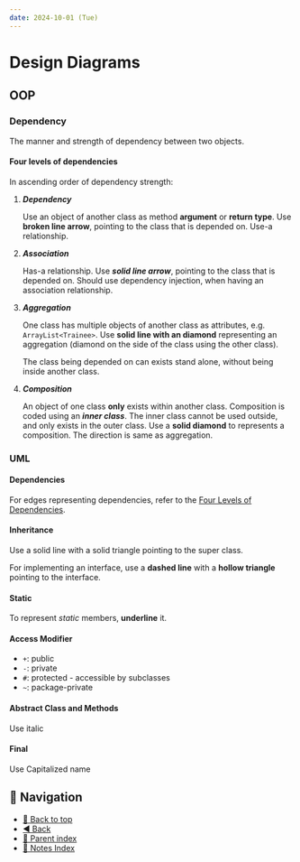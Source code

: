```yaml
---
date: 2024-10-01 (Tue)
---
```


# Design Diagrams

## OOP

### Dependency

The manner and strength of dependency between two objects.

#### Four levels of dependencies

In ascending order of dependency strength:

1. **_Dependency_**

   Use an object of another class as method **argument** or **return type**. Use
   **broken line arrow**, pointing to the class that is depended on. Use-a
   relationship.

2. **_Association_**

   Has-a relationship. Use **_solid line arrow_**, pointing to the class that is
   depended on. Should use dependency injection, when having an association
   relationship.

3. **_Aggregation_**

   One class has multiple objects of another class as attributes, e.g.
   `ArrayList<Trainee>`. Use **solid line with an diamond** representing an
   aggregation (diamond on the side of the class using the other class).

   The class being depended on can exists stand alone, without being inside
   another class.

4. **_Composition_**

   An object of one class **only** exists within another class. Composition is
   coded using an **_inner class_**. The inner class cannot be used outside, and
   only exists in the outer class. Use a **solid diamond** to represents a
   composition. The direction is same as aggregation.

### UML

#### Dependencies

For edges representing dependencies, refer to the
[Four Levels of Dependencies](#four-levels-of-dependencies).

#### Inheritance

Use a solid line with a solid triangle pointing to the super class.

For implementing an interface, use a **dashed line** with a **hollow triangle**
pointing to the interface.

#### Static

To represent _static_ members, **underline** it.

#### Access Modifier

- `+`: public
- `-`: private
- `#`: protected - accessible by subclasses
- `~`: package-private

#### Abstract Class and Methods

Use italic

#### Final

Use Capitalized name

## 🧭 Navigation

- [🔼 Back to top](#design-diagrams)
- [◀️ Back](../index.md)
- [🔖 Parent index](../index.md)
- [📑 Notes Index](../index.md)
